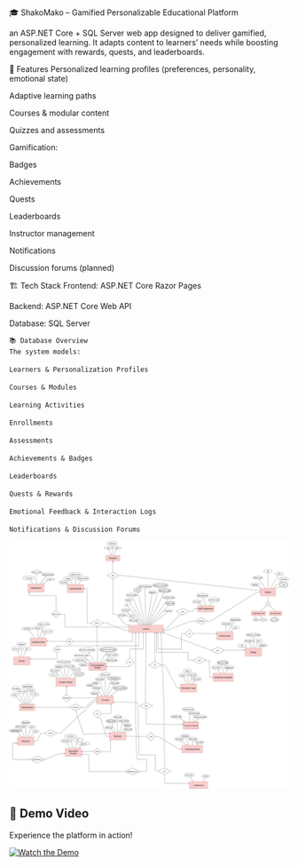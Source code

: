🎓 ShakoMako – Gamified Personalizable Educational Platform

 an ASP.NET Core + SQL Server web app designed to deliver gamified, personalized learning. It adapts content to learners’ needs while boosting engagement with rewards, quests, and leaderboards.

🚀 Features
Personalized learning profiles (preferences, personality, emotional state)

Adaptive learning paths

Courses & modular content

Quizzes and assessments

Gamification:

Badges

Achievements

Quests

Leaderboards

Instructor management

Notifications

Discussion forums (planned)

🏗️ Tech Stack
Frontend: ASP.NET Core Razor Pages

Backend: ASP.NET Core Web API

Database: SQL Server 

    📚 Database Overview
    The system models:

    Learners & Personalization Profiles

    Courses & Modules

    Learning Activities

    Enrollments

    Assessments

    Achievements & Badges

    Leaderboards

    Quests & Rewards

    Emotional Feedback & Interaction Logs

    Notifications & Discussion Forums

![Entity-Relationship Diagram](./images/EERD.drawio.png)

## 🎥 Demo Video

Experience the platform in action!

[![Watch the Demo](./images/demo-thumbnail.png)](https://www.youtube.com/watch?v=abc123XYZ)
